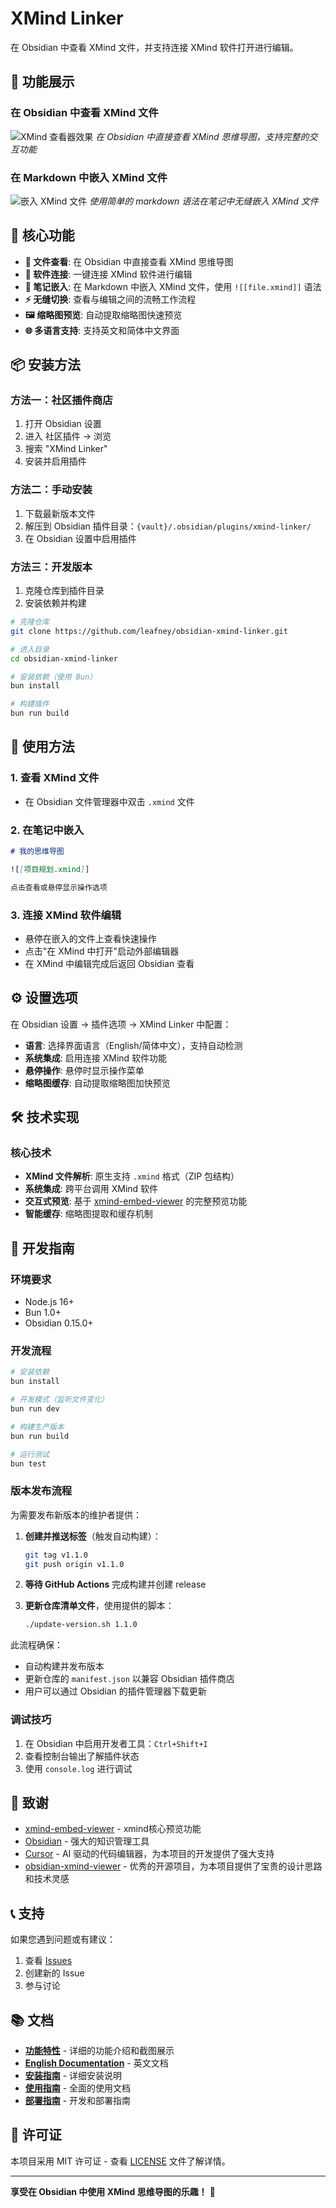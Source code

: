 # XMind Linker

在 Obsidian 中查看 XMind 文件，并支持连接 XMind 软件打开进行编辑。

## 📸 功能展示

### 在 Obsidian 中查看 XMind 文件
![XMind 查看器效果](docs/image01.png)
*在 Obsidian 中直接查看 XMind 思维导图，支持完整的交互功能*

### 在 Markdown 中嵌入 XMind 文件
![嵌入 XMind 文件](docs/image02.png)
*使用简单的 markdown 语法在笔记中无缝嵌入 XMind 文件*

## 🌟 核心功能

- **📖 文件查看**: 在 Obsidian 中直接查看 XMind 思维导图
- **🔗 软件连接**: 一键连接 XMind 软件进行编辑
- **📄 笔记嵌入**: 在 Markdown 中嵌入 XMind 文件，使用 `![[file.xmind]]` 语法
- **⚡ 无缝切换**: 查看与编辑之间的流畅工作流程
- **🖼️ 缩略图预览**: 自动提取缩略图快速预览
- **🌐 多语言支持**: 支持英文和简体中文界面

## 📦 安装方法

### 方法一：社区插件商店

1. 打开 Obsidian 设置
2. 进入 社区插件 → 浏览
3. 搜索 "XMind Linker"
4. 安装并启用插件

### 方法二：手动安装

1. 下载最新版本文件
2. 解压到 Obsidian 插件目录：`{vault}/.obsidian/plugins/xmind-linker/`
3. 在 Obsidian 设置中启用插件

### 方法三：开发版本

1. 克隆仓库到插件目录
2. 安装依赖并构建

```bash
# 克隆仓库
git clone https://github.com/leafney/obsidian-xmind-linker.git

# 进入目录
cd obsidian-xmind-linker

# 安装依赖（使用 Bun）
bun install

# 构建插件
bun run build
```

## 🚀 使用方法

### 1. 查看 XMind 文件
- 在 Obsidian 文件管理器中双击 `.xmind` 文件

### 2. 在笔记中嵌入
```markdown
# 我的思维导图

![[项目规划.xmind]]

点击查看或悬停显示操作选项
```

### 3. 连接 XMind 软件编辑
- 悬停在嵌入的文件上查看快速操作
- 点击"在 XMind 中打开"启动外部编辑器
- 在 XMind 中编辑完成后返回 Obsidian 查看

## ⚙️ 设置选项

在 Obsidian 设置 → 插件选项 → XMind Linker 中配置：

- **语言**: 选择界面语言（English/简体中文），支持自动检测
- **系统集成**: 启用连接 XMind 软件功能
- **悬停操作**: 悬停时显示操作菜单
- **缩略图缓存**: 自动提取缩略图加快预览

## 🛠️ 技术实现

### 核心技术
- **XMind 文件解析**: 原生支持 `.xmind` 格式（ZIP 包结构）
- **系统集成**: 跨平台调用 XMind 软件
- **交互式预览**: 基于 [xmind-embed-viewer](https://github.com/xmindltd/xmind-embed-viewer) 的完整预览功能
- **智能缓存**: 缩略图提取和缓存机制

## 🔧 开发指南

### 环境要求

- Node.js 16+
- Bun 1.0+
- Obsidian 0.15.0+

### 开发流程

```bash
# 安装依赖
bun install

# 开发模式（监听文件变化）
bun run dev

# 构建生产版本
bun run build

# 运行测试
bun test
```

### 版本发布流程

为需要发布新版本的维护者提供：

1. **创建并推送标签**（触发自动构建）：
   ```bash
   git tag v1.1.0
   git push origin v1.1.0
   ```

2. **等待 GitHub Actions** 完成构建并创建 release

3. **更新仓库清单文件**，使用提供的脚本：
   ```bash
   ./update-version.sh 1.1.0
   ```

此流程确保：
- 自动构建并发布版本
- 更新仓库的 `manifest.json` 以兼容 Obsidian 插件商店
- 用户可以通过 Obsidian 的插件管理器下载更新

### 调试技巧

1. 在 Obsidian 中启用开发者工具：`Ctrl+Shift+I`
2. 查看控制台输出了解插件状态
3. 使用 `console.log` 进行调试

## 🙏 致谢

- [xmind-embed-viewer](https://github.com/xmindltd/xmind-embed-viewer) - xmind核心预览功能
- [Obsidian](https://obsidian.md/) - 强大的知识管理工具
- [Cursor](https://cursor.sh/) - AI 驱动的代码编辑器，为本项目的开发提供了强大支持
- [obsidian-xmind-viewer](https://github.com/Ssentiago/obsidian-xmind-viewer) - 优秀的开源项目，为本项目提供了宝贵的设计思路和技术灵感

## 📞 支持

如果您遇到问题或有建议：

1. 查看 [Issues](https://github.com/leafney/obsidian-xmind-linker/issues)
2. 创建新的 Issue
3. 参与讨论

## 📚 文档

- **[功能特性](docs/FEATURES.md)** - 详细的功能介绍和截图展示
- **[English Documentation](README.md)** - 英文文档
- **[安装指南](docs/INSTALL.md)** - 详细安装说明
- **[使用指南](docs/USAGE_GUIDE.md)** - 全面的使用文档
- **[部署指南](docs/DEPLOYMENT.md)** - 开发和部署指南

## 📄 许可证

本项目采用 MIT 许可证 - 查看 [LICENSE](LICENSE) 文件了解详情。

---

**享受在 Obsidian 中使用 XMind 思维导图的乐趣！** 🎉 